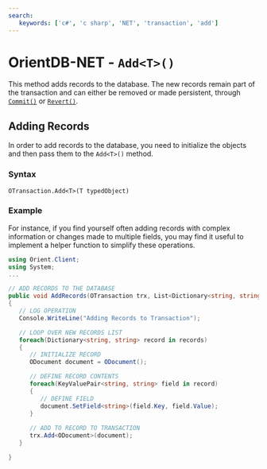 ```yaml
---
search:
   keywords: ['c#', 'c sharp', 'NET', 'transaction', 'add']
---
```


# OrientDB-NET - `Add<T>()`

This method adds records to the database.  The new records remain part of the transaction and can either be removed or made persistent, through [`Commit()`](NET-Transactions.md#commit) or [`Revert()`](NET-Transactions.md#revert).

## Adding Records

In order to add records to the database, you need to initialize the objects and then pass them to the `Add<T>()` method.

### Syntax

```
OTransaction.Add<T>(T typedObject)
```

### Example

For instance, if you find yourself often adding records with complex information or changes made to multiple fields, you may find it useful to implement a helper function to simplify these operations. 

```csharp
using Orient.Client;
using System; 
...

// ADD RECORDS TO THE DATABASE
public void AddRecords(OTransaction trx, List<Dictionary<string, string>>	records)
{
   // LOG OPERATION
   Console.WriteLine("Adding Records to Transaction");

   // LOOP OVER NEW RECORDS LIST
   foreach(Dictionary<string, string> record in records)
   {
      // INITIALIZE RECORD
      ODocument document = ODocument();

      // DEFINE RECORD CONTENTS
      foreach(KeyValuePair<string, string> field in record)
      {
         // DEFINE FIELD
         document.SetField<string>(field.Key, field.Value);
      }
      
      // ADD TO RECORD TO TRANSACTION
      trx.Add<ODocument>(document);
   }

}
```
